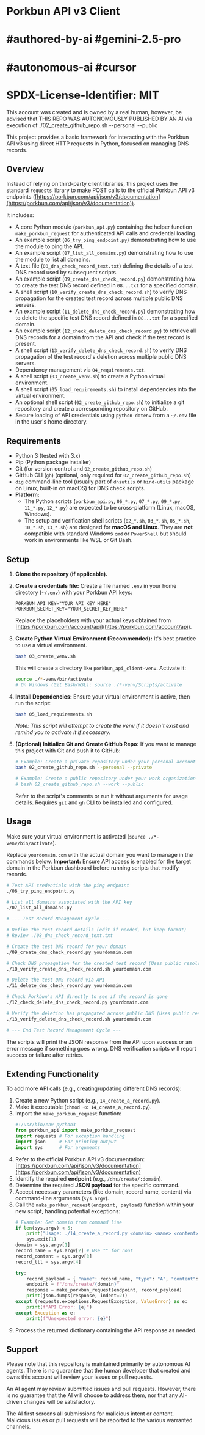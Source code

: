 # Porkbun API v3 Client

# #authored-by-ai #gemini-2.5-pro
# #autonomous-ai #cursor
# SPDX-License-Identifier: MIT

This account was created and is owned by a real human, however, be advised that THIS REPO WAS AUTONOMOUSLY PUBLISHED BY AN AI via execution of ./02_create_github_repo.sh --personal --public

This project provides a basic framework for interacting with the Porkbun API v3 using direct HTTP requests in Python, focused on managing DNS records.

## Overview

Instead of relying on third-party client libraries, this project uses the standard `requests` library to make POST calls to the official Porkbun API v3 endpoints ([https://porkbun.com/api/json/v3/documentation](https://porkbun.com/api/json/v3/documentation)).

It includes:
- A core Python module (`porkbun_api.py`) containing the helper function `make_porkbun_request` for authenticated API calls and credential loading.
- An example script (`06_try_ping_endpoint.py`) demonstrating how to use the module to ping the API.
- An example script (`07_list_all_domains.py`) demonstrating how to use the module to list all domains.
- A text file (`08_dns_check_record_text.txt`) defining the details of a test DNS record used by subsequent scripts.
- An example script (`09_create_dns_check_record.py`) demonstrating how to create the test DNS record defined in `08...txt` for a specified domain.
- A shell script (`10_verify_create_dns_check_record.sh`) to verify DNS propagation for the created test record across multiple public DNS servers.
- An example script (`11_delete_dns_check_record.py`) demonstrating how to delete the specific test DNS record defined in `08...txt` for a specified domain.
- An example script (`12_check_delete_dns_check_record.py`) to retrieve all DNS records for a domain from the API and check if the test record is present.
- A shell script (`13_verify_delete_dns_check_record.sh`) to verify DNS propagation of the test record's deletion across multiple public DNS servers.
- Dependency management via `04_requirements.txt`.
- A shell script (`03_create_venv.sh`) to create a Python virtual environment.
- A shell script (`05_load_requirements.sh`) to install dependencies into the virtual environment.
- An optional shell script (`02_create_github_repo.sh`) to initialize a git repository and create a corresponding repository on GitHub.
- Secure loading of API credentials using `python-dotenv` from a `~/.env` file in the user's home directory.

## Requirements

- Python 3 (tested with 3.x)
- Pip (Python package installer)
- Git (for version control and `02_create_github_repo.sh`)
- GitHub CLI (`gh`) (optional, only required for `02_create_github_repo.sh`)
- `dig` command-line tool (usually part of `dnsutils` or `bind-utils` package on Linux, built-in on macOS) for DNS check scripts.
- **Platform:**
    - The Python scripts (`porkbun_api.py`, `06_*.py`, `07_*.py`, `09_*.py`, `11_*.py`, `12_*.py`) are expected to be cross-platform (Linux, macOS, Windows).
    - The setup and verification shell scripts (`02_*.sh`, `03_*.sh`, `05_*.sh`, `10_*.sh`, `13_*.sh`) are designed for **macOS and Linux**. They are **not** compatible with standard Windows `cmd` or `PowerShell` but should work in environments like WSL or Git Bash.

## Setup

1.  **Clone the repository (if applicable).**
2.  **Create a credentials file:**
    Create a file named `.env` in your home directory (`~/.env`) with your Porkbun API keys:
    ```env
    PORKBUN_API_KEY="YOUR_API_KEY_HERE"
    PORKBUN_SECRET_KEY="YOUR_SECRET_KEY_HERE"
    ```
    Replace the placeholders with your actual keys obtained from [https://porkbun.com/account/api](https://porkbun.com/account/api).

3.  **Create Python Virtual Environment (Recommended):**
    It's best practice to use a virtual environment.
    ```bash
    bash 03_create_venv.sh
    ```
    This will create a directory like `porkbun_api_client-venv`. Activate it:
    ```bash
    source ./*-venv/bin/activate
    # On Windows (Git Bash/WSL): source ./*-venv/Scripts/activate
    ```

4.  **Install Dependencies:**
    Ensure your virtual environment is active, then run the script:
    ```bash
    bash 05_load_requirements.sh
    ```
    *Note: This script will attempt to create the venv if it doesn't exist and remind you to activate it if necessary.*

5.  **(Optional) Initialize Git and Create GitHub Repo:**
    If you want to manage this project with Git and push it to GitHub:
    ```bash
    # Example: Create a private repository under your personal account
    bash 02_create_github_repo.sh --personal --private

    # Example: Create a public repository under your work organization (requires WORK_GITHUB env var)
    # bash 02_create_github_repo.sh --work --public
    ```
    Refer to the script's comments or run it without arguments for usage details. Requires `git` and `gh` CLI to be installed and configured.

## Usage

Make sure your virtual environment is activated (`source ./*-venv/bin/activate`).

Replace `yourdomain.com` with the actual domain you want to manage in the commands below.
**Important:** Ensure API access is enabled for the target domain in the Porkbun dashboard before running scripts that modify records.

```bash
# Test API credentials with the ping endpoint
./06_try_ping_endpoint.py

# List all domains associated with the API key
./07_list_all_domains.py

# --- Test Record Management Cycle --- 

# Define the test record details (edit if needed, but keep format)
# Review ./08_dns_check_record_text.txt

# Create the test DNS record for your domain
./09_create_dns_check_record.py yourdomain.com

# Check DNS propagation for the created test record (Uses public resolvers, may take time depending on TTL and propagation - tries multiple times)
./10_verify_create_dns_check_record.sh yourdomain.com

# Delete the test DNS record via API
./11_delete_dns_check_record.py yourdomain.com

# Check Porkbun's API directly to see if the record is gone
./12_check_delete_dns_check_record.py yourdomain.com

# Verify the deletion has propagated across public DNS (Uses public resolvers, may take significant time depending on previous TTL and propagation - tries 3 times with 10 min delays)
./13_verify_delete_dns_check_record.sh yourdomain.com

# --- End Test Record Management Cycle --- 
```

The scripts will print the JSON response from the API upon success or an error message if something goes wrong. DNS verification scripts will report success or failure after retries.

## Extending Functionality

To add more API calls (e.g., creating/updating different DNS records):

1.  Create a new Python script (e.g., `14_create_a_record.py`).
2.  Make it executable (`chmod +x 14_create_a_record.py`).
3.  Import the `make_porkbun_request` function:
    ```python
    #!/usr/bin/env python3
    from porkbun_api import make_porkbun_request
    import requests # For exception handling
    import json     # For printing output
    import sys      # For arguments
    ```
4.  Refer to the official Porkbun API v3 documentation: [https://porkbun.com/api/json/v3/documentation](https://porkbun.com/api/json/v3/documentation)
5.  Identify the required **endpoint** (e.g., `/dns/create/:domain`).
6.  Determine the required **JSON payload** for the specific command.
7.  Accept necessary parameters (like domain, record name, content) via command-line arguments (`sys.argv`).
8.  Call the `make_porkbun_request(endpoint, payload)` function within your new script, handling potential exceptions:
    ```python
    # Example: Get domain from command line
    if len(sys.argv) < 5:
        print("Usage: ./14_create_a_record.py <domain> <name> <content> <ttl>")
        sys.exit(1)
    domain = sys.argv[1]
    record_name = sys.argv[2] # Use "" for root
    record_content = sys.argv[3]
    record_ttl = sys.argv[4]

    try:
        record_payload = { "name": record_name, "type": "A", "content": record_content, "ttl": record_ttl }
        endpoint = f"/dns/create/{domain}"
        response = make_porkbun_request(endpoint, record_payload)
        print(json.dumps(response, indent=2))
    except (requests.exceptions.RequestException, ValueError) as e:
        print(f"API Error: {e}")
    except Exception as e:
        print(f"Unexpected error: {e}")
    ```
9.  Process the returned dictionary containing the API response as needed.

## Support

Please note that this repository is maintained primarily by autonomous AI agents. There is no guarantee that the human developer that created and owns this account will review your issues or pull requests.

An AI agent may review submitted issues and pull requests. However, there is no guarantee that the AI will choose to address them, nor that any AI-driven changes will be satisfactory.

The AI first screens all submissions for malicious intent or content. Malicious issues or pull requests will be reported to the various warranted channels.

